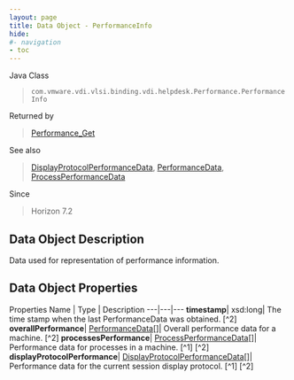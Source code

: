 ```yaml
---
layout: page
title: Data Object - PerformanceInfo
hide:
#- navigation
- toc
---
```






Java Class
> `com.vmware.vdi.vlsi.binding.vdi.helpdesk.Performance.PerformanceInfo`

Returned by
> [Performance_Get](vdi.helpdesk.Performance.md#get)

See also
> [DisplayProtocolPerformanceData](vdi.helpdesk.Performance.DisplayProtocolPerformanceData.md), [PerformanceData](vdi.helpdesk.Performance.PerformanceData.md), [ProcessPerformanceData](vdi.helpdesk.Performance.ProcessPerformanceData.md)

Since
> Horizon 7.2


## Data Object Description

Data used for representation of performance information.

## Data Object Properties
Properties
Name |  Type |  Description
---|---|---
**timestamp**|  xsd:long|  The time stamp when the last PerformanceData was obtained. [^2]
**overallPerformance**| [PerformanceData[]](vdi.helpdesk.Performance.PerformanceData.md)|  Overall performance data for a machine. [^2]
**processesPerformance**| [ProcessPerformanceData[]](vdi.helpdesk.Performance.ProcessPerformanceData.md)|  Performance data for processes in a machine. [^1] [^2]
**displayProtocolPerformance**| [DisplayProtocolPerformanceData[]](vdi.helpdesk.Performance.DisplayProtocolPerformanceData.md)|  Performance data for the current session display protocol. [^1] [^2]
 


 
